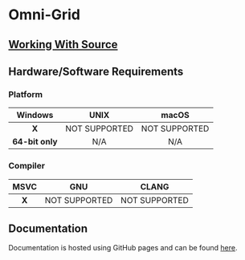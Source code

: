# Omni-Grid

## [Working With Source](Documentation/source.md)

## Hardware/Software Requirements

### Platform

|     Windows     |     UNIX      |     macOS     |
| :-------------: | :-----------: | :-----------: |
|      __X__      | NOT SUPPORTED | NOT SUPPORTED |
| __64-bit only__ |      N/A      |      N/A      |
### Compiler

| MSVC  |      GNU      |     CLANG     |
| :---: | :-----------: | :-----------: |
| __X__ | NOT SUPPORTED | NOT SUPPORTED |

## Documentation

Documentation is hosted using GitHub pages and can be found [here](https://durengo.github.io/Omni-Grid/Documentation/html/index.html).
